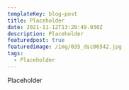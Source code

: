 ```yaml
---
templateKey: blog-post
title: Placeholder
date: 2021-11-12T13:28:49.930Z
description: Placeholder
featuredpost: true
featuredimage: /img/035_dsc06542.jpg
tags:
  - Placeholder
---
```

Placeholder